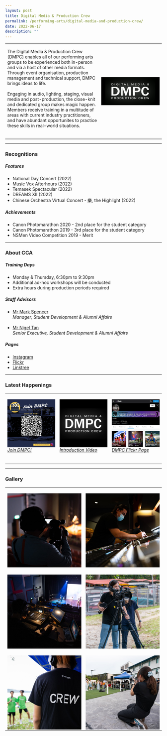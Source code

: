 ```yaml
---
layout: post
title: Digital Media & Production Crew
permalink: /performing-arts/digital-media-and-production-crew/
date: 2022-06-17
description: ""
---
```

<table>
	<tbody>
		<tr>
			<td>
				<p>
The Digital Media &amp; Production Crew (DMPC) enables all of our performing arts groups to be experienced both in-person and via a host of other media formats. Through event organisation, production management and technical support, DMPC brings ideas to life. 
					<br>
					<br>
Engaging in audio, lighting, staging, visual media and post-production, the close-knit and dedicated group makes magic happen. Members receive training in a multitude of areas with current industry practitioners, and have abundant opportunites to practice these skills in real-world situations.
                    <br>
                    <br>
				</p>
			</td>
			<td style="width:40%">
				<img alt="DMPC" style="display:block;margin-left:auto;margin-right:auto;" src="/images/Arts/DMPC/DMPC_logo.png">
			</td>
		</tr>
	</tbody>
</table>
	
<hr>
	
### Recognitions

##### Features
	
<ul>
    <li>National Day Concert (2022)</li>
    <li>Music Vox Afterhours (2022)</li>
    <li>Temasek Spectacular (2022)</li>
    <li>DREAMS XII (2022)</li>
    <li>Chinese Orchestra Virtual Concert - 樂, the Highlight (2022)</li>
</ul>

##### Achievements
	
<ul>
    <li>Canon Photomarathon 2020 - 2nd place for the student category</li>
    <li>Canon Photomarathon 2019 - 3rd place for the student category</li>
    <li>NSMen Video Competition 2019 - Merit</li>  
</ul>

<hr>

### About CCA

##### Training Days
            
<ul>    
    <li>Monday &amp; Thursday, 6:30pm to 9:30pm</li>
	<li>Additional ad-hoc workshops will be conducted</li>
	<li>Extra hours during production periods required</li>
</ul>


##### Staff Advisors

<ul>
	<li>
		<a href="mailto:mark_spencer@tp.edu.sg">Mr Mark Spencer</a>
		<br>
		<i>Manager, Student Development &amp; Alumni Affairs</i>
	</li>
	<br>
	<li>
		<a href="mailto:nigeltan@tp.edu.sg">Mr Nigel Tan</a>
		<br>
		<i>Senior Executive, Student Development &amp; Alumni Affairs</i>
	</li>
</ul>

##### Pages

<ul>
	<li><a href="https://www.instagram.com/tp.dmpc">Instagram</a></li>
    <li><a href="https://www.flickr.com/photos/digitalmediacrewtp/albums">Flickr</a></li>
		<li><a href="https://linktr.ee/tp.dmpc">Linktree</a></li>
</ul>



<hr>

### Latest Happenings

<table>
    <tbody><tr>
        <td style="width:33%"><br>
            <a href="https://www.instagram.com/p/CdAuZJ3J8o7/">
                <img src="/images/Arts/DMPC/DMPC_Join DMPC.png" style="display:block;margin-left:auto;margin-right:auto;" alt="DMPC">
                <h6 style="margin-top:0%">Join DMPC!</h6>
            </a>
        </td>
        <td style="width:33%"><br>
            <a href="https://www.instagram.com/p/Ccxkq7UpUca/">
                <img src="/images/Arts/DMPC/DMPC_Introduction Video.png" style="display:block;margin-left:auto;margin-right:auto;" alt="Video">
                <h6 style="margin-top:0%">Introduction Video</h6>
            </a>
        </td>
        <td style="width:33%"><br>
            <a href="https://www.flickr.com/photos/digitalmediacrewtp/albums">
                <img src="/images/Arts/DMPC/DMPC_Flickr.png" style="display:block;margin-left:auto;margin-right:auto;" alt="DMPC">
                <h6 style="margin-top:0%">DMPC Flickr Page</h6> 
            </a>
        </td>
    </tr>
</tbody></table>
	
<hr>

### Gallery

<table>
	<tbody>
		<tr>
			<td style="width:50%"><br>
				<img alt="DMPC" style="display:block;margin-left:auto;margin-right:auto;" src="/images/Arts/DMPC/DMPC_pic_1.jpg">
			</td>
			<td style="width:50%"><br>
				<img alt="DMPC" style="display:block;margin-left:auto;margin-right:auto;" src="/images/Arts/DMPC/DMPC_pic_2.jpg">
			</td>
		</tr>
		<tr>
			<td style="width:50%"><br>
				<img alt="DMPC" style="display:block;margin-left:auto;margin-right:auto;" src="/images/Arts/DMPC/DMPC_pic_3.jpg">
			</td>
			<td style="width:50%"><br>
				<img alt="DMPC" style="display:block;margin-left:auto;margin-right:auto;" src="/images/Arts/DMPC/DMPC_pic_4.jpg">
			</td>
		</tr>
		<tr>
			<td style="width:50%"><br>
				<img alt="DMPC" style="display:block;margin-left:auto;margin-right:auto;" src="/images/Arts/DMPC/DMPC_pic_5.jpg">
			</td>
			<td style="width:50%"><br>
				<img alt="DMPC" style="display:block;margin-left:auto;margin-right:auto;" src="/images/Arts/DMPC/DMPC_pic_6.jpg">
			</td>
		</tr>
	</tbody>
</table>